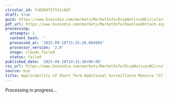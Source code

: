```yaml
---
circular_id: fa020d727fe1c6d7
draft: true
guid: https://www.bseindia.com/markets/MarketInfo/DispNoticesNCirculars.aspx?Noticeid={84E5B0EB-A087-4434-B25B-DDDD08CAF0B4}&noticeno=20250918-52&dt=09/18/2025&icount=52&totcount=61&flag=0
pdf_url: https://www.bseindia.com/markets/MarketInfo/DownloadAttach.aspx?id=20250918-52&attachedId=c0ff2531-0f71-4a81-86a4-9752990fac92
processing:
  attempts: 1
  content_hash: ''
  processed_at: '2025-09-18T15:25:26.084084'
  processor_version: '2.0'
  stage: claude_failed
  status: failed
published_date: '2025-09-18T14:31:16+00:00'
rss_url: https://www.bseindia.com/markets/MarketInfo/DispNoticesNCirculars.aspx?Noticeid={84E5B0EB-A087-4434-B25B-DDDD08CAF0B4}&noticeno=20250918-52&dt=09/18/2025&icount=52&totcount=61&flag=0
source: bse
title: Applicability of Short Term Additional Surveillance Measure (ST-ASM)
---
```


Processing in progress...